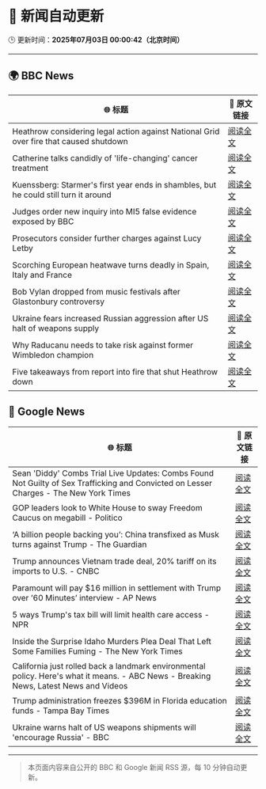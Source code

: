 # 🧠 新闻自动更新

🕒 更新时间：**2025年07月03日 00:00:42（北京时间）**

---

## 🌍 BBC News

| 🌐 标题 | 🔗 原文链接 |
|--------|-------------|
| Heathrow considering legal action against National Grid over fire that caused shutdown | [阅读全文](https://www.bbc.com/news/articles/cly22eelnxjo) |
| Catherine talks candidly of 'life-changing' cancer treatment | [阅读全文](https://www.bbc.com/news/articles/c6257z1w5ypo) |
| Kuenssberg: Starmer's first year ends in shambles, but he could still turn it around | [阅读全文](https://www.bbc.com/news/articles/cp8m9vdz2m4o) |
| Judges order new inquiry into MI5 false evidence exposed by BBC | [阅读全文](https://www.bbc.com/news/articles/c8d6e4d8v8mo) |
| Prosecutors consider further charges against Lucy Letby | [阅读全文](https://www.bbc.com/news/articles/c5yl273mlryo) |
| Scorching European heatwave turns deadly in Spain, Italy and France | [阅读全文](https://www.bbc.com/news/articles/cwyg5pq584eo) |
| Bob Vylan dropped from music festivals after Glastonbury controversy | [阅读全文](https://www.bbc.com/news/articles/cz09y1r1y1ro) |
| Ukraine fears increased Russian aggression after US halt of weapons supply | [阅读全文](https://www.bbc.com/news/articles/cgk33k204ddo) |
| Why Raducanu needs to take risk against former Wimbledon champion | [阅读全文](https://www.bbc.com/sport/tennis/articles/cvg44y8q7q2o) |
| Five takeaways from report into fire that shut Heathrow down | [阅读全文](https://www.bbc.com/news/articles/c2eznzp0w7ko) |

## 📰 Google News

| 🌐 标题 | 🔗 原文链接 |
|--------|-------------|
| Sean 'Diddy' Combs Trial Live Updates: Combs Found Not Guilty of Sex Trafficking and Convicted on Lesser Charges - The New York Times | [阅读全文](https://news.google.com/rss/articles/CBMifEFVX3lxTE1nUWRnUk4zTTA2RFlVS3JGWXBMVTJFUC16UW1XOURKZm4zX0pQOTlabFhlZXdyRzc2MEdYa2JQenBpWGVVVEJWVEh2ZHFZYjRYcEJYTjVJVGQ4NWlMMVlzdEVBdTlHLWNGLWZCVEEwc1ozYnhlMEJ6Y1p3Zks?oc=5) |
| GOP leaders look to White House to sway Freedom Caucus on megabill - Politico | [阅读全文](https://news.google.com/rss/articles/CBMimgFBVV95cUxQdGpSYjhCSHh4NVFuV1ptSDAwRXoyZ2hZbllsQmdfeEtneDVZRXpZLWctRC1vamprVmZ0M21xcXFfYnZkUnQ5M2RnTGRZS1lrWGJ2U3FGQVQ2Z1BSZkNBTExibVJQQUNfZ09xQ2l5VTBDTUVISW9MMFIweEVWQmw3SDZiaHFHR05ra2x3Q0pVYW1MMWhNcUlLS1RR?oc=5) |
| ‘A billion people backing you’: China transfixed as Musk turns against Trump - The Guardian | [阅读全文](https://news.google.com/rss/articles/CBMiwgFBVV95cUxPM0VRcWZrSDByQWg2eU5tTExwTWdFdzdjelRDOU9IWUw1d0gweWEyX2l3MmVacGV4NzVXaU14aGd4d2E3ZE11LWJGQ0p0bVR5Qk84RVV5MDJaY1VZOUtTcGhVOVN0RURwLThBWXZwMUZ4TGtTNXh6Mm05VjZMTGREQldIVFJzemx6U0RuVDZsc1Y0cU5iZTlIV2NBamVSQ0E0M0lHTnJWbkppYVAtT1dNS29iczdDRXdWbVFiWEVfa0Nudw?oc=5) |
| Trump announces Vietnam trade deal, 20% tariff on its imports to U.S. - CNBC | [阅读全文](https://news.google.com/rss/articles/CBMibkFVX3lxTFBkdVVOQV9GeG9iTUctYXRwRHdFdzlkekx3WlY5bFlSRlAxcWNRSzZxYzItUGVVVWdtTXM1eXpCUVpXOE9OVTRwWUdWZTdNRlpQSzlXbllvdl9OTDJCZjFkMWUzbEJaVHNXRV9DUlpR0gFzQVVfeXFMUGtJeW16clBEa2V2MEpsdGRaS1BtTlhfU1hvc0VJMVBVb0hrdWVIU1JkZkViM2Z0bU5UUjFxcGxEdjV4emg2ZjJ6c3RETGFDbVlWVjYycjRYRk15Vk9uQ2RsdmI4dDVWX0tBTWo0SDZiZEJlSQ?oc=5) |
| Paramount will pay $16 million in settlement with Trump over ’60 Minutes’ interview - AP News | [阅读全文](https://news.google.com/rss/articles/CBMinAFBVV95cUxOTHBveGRxcXhqYm5OZXp0SFlSOU4xZ3BNVDdVSUFpQjNmc1FaOVAtVTZEbldHWTBRbnlpUmRuTUVKWV9tMUFVbDJpNlZlcDFsUWNUSldCX2NrRFE4Vjd2aERyZXpZSnNMVFhHeVlDc2xvSkxGV2dvTlVZc0NBRk94NTRKS1ZFZlpHMFZKeHVJaHpWZFN5VVFJTjNmSHU?oc=5) |
| 5 ways Trump's tax bill will limit health care access - NPR | [阅读全文](https://news.google.com/rss/articles/CBMivAFBVV95cUxPT2J3RWtJeVF1eUM2RzdyYmxxNzQ4TzdZUTNHYzFZeEh3VmRHeXlKUzRDeFZhMW9aWFAtblVkOVhfRF9jNXE5aUFHN0YzdHlpX01yeEdTTnJEQWVkQlR6YWtuOWdaUFpKSklqMHdjYnNCanF4QXRzcmppYW52NUFOWnpJOG5tMGJQa1Q5X1dNYXgzMnNzc3pIQTRmNkpvS19vNnFBdEJKWjEzZkRjOWQzV3JZWjQwOGE4aFhTQw?oc=5) |
| Inside the Surprise Idaho Murders Plea Deal That Left Some Families Fuming - The New York Times | [阅读全文](https://news.google.com/rss/articles/CBMiggFBVV95cUxPNC1nejJNYXRDX2pmZFQ0RmJoQ2ZjZEhYbGt6OGxYaG1BS0FGVXRTUnFMdnU2U2JGcDAyYzNXRHZkUFRmV29EYnVxVklvNmhhOGdqbkxGZUkyazhZblJvMW5lUXBmM1Rrd0FxT2VMVGVZZVZ2bm12RjhXN213MWdXM1BR?oc=5) |
| California just rolled back a landmark environmental policy. Here's what it means. - ABC News - Breaking News, Latest News and Videos | [阅读全文](https://news.google.com/rss/articles/CBMipgFBVV95cUxNWnY1b0ZwdFp0aUMyOHlRQ0k5SnEya3V6MlBURk93cjhDUjlVTXhEYnNYUFpJNU4wQnlEcjZuMVF0TmhBMkNvazI2SDJqQU44QVQ1b2ZRSzJ1aTRiNUF1UmdvbTVsaEF4LWpwSXdJTTVIOTY5MDA1Q0MxRFJocEx2TlJLVS1Xd0ZkWHRCSlllUUk3VEtBOXZKUGZTc3NqQTd0Z3dFQTJ30gGrAUFVX3lxTFBhU0k3TjdkSHNqNkVzWjBTVmstUlh0QXJIb1BLaUY4bG1yWEJlMWRhbVAyZHRVOHktX3NGSXVtemdUUXpCNDJxU2ZoR2V3TG5zeWVxQ0p1WjZpX0o2Y2kzREpOLXR2RXJqd0lXMWdNRG05cmRTcE9IdFFhcno3YmdPd2pKSGs4bDR6cURRTkk5dkJPRElKUGRaMzUzd1k3MzRvUVB1eVNya3JCYw?oc=5) |
| Trump administration freezes $396M in Florida education funds - Tampa Bay Times | [阅读全文](https://news.google.com/rss/articles/CBMirgFBVV95cUxQTURVczg1bm91b2RGd0EtZFdnZGxrdXNITldzU0NYSlpjLVBsdHdBUXRwQU1hMmFQNTV5RWctbmxTMktOQmF6a3Y0b1l4MjNTcVkwN3JhZ0tuUzhBRGVhaWp4NlBMTDU1STZCZk1RUWV4RVJFOE0wREZ6M2ZUNWxpd0ZQc1ZyTW9BSGtTU0VUdFZRajY0eVNZT0E0a0s5UUZUY2tuVHNtZW9IcHZXbHc?oc=5) |
| Ukraine warns halt of US weapons shipments will 'encourage Russia' - BBC | [阅读全文](https://news.google.com/rss/articles/CBMiWkFVX3lxTE9RTXNpRDBEY2hoWVhOMzR5WHE3NkRkRWlQZjNIOGhfOXZua2sydGdGZlJfTFZOdndEUjRUQzlfYVVyQkkwVHlqbk5RVllmLUNoQS0zUV85MEVQQdIBX0FVX3lxTFBTcUFxNUpyeC1qQ3VhLThEX19zX0Ria1pFdHBRYnBDMWVEOF9pR2dVV1RSa2VtQ2wtcWNNVkhPcFc4QUZuWE9OY2pIUDQ5bldxN3BzSzl1MUxtS0tPRjN3?oc=5) |

---
> 本页面内容来自公开的 BBC 和 Google 新闻 RSS 源，每 10 分钟自动更新。